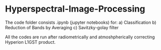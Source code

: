 # Hyperspectral-Image-Processing
The code folder consists .ipynb (jupyter notebooks) for:
a) Classification
b) Reduction of Bands by Averaging
c) Savitzky-golay filter

All the codes are run after radiometrically and atmoshpherically correcting Hyperion L1GST product.
